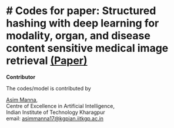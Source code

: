 # # Codes for paper:  Structured hashing with deep learning for modality, organ, and disease content sensitive medical image retrieval [(Paper)](https://www.nature.com/articles/s41598-025-93418-2/)








**Contributor**

The codes/model is contributed  by

<a href="https://www.linkedin.com/in/asimmanna17/">Asim Manna</a>, </br>
Centre of Excellence in Artificial Intelligence, </br>
Indian Institute of Technology Kharagpur </br>
email: asimmanna17@kgpian.iitkgp.ac.in </br> 

